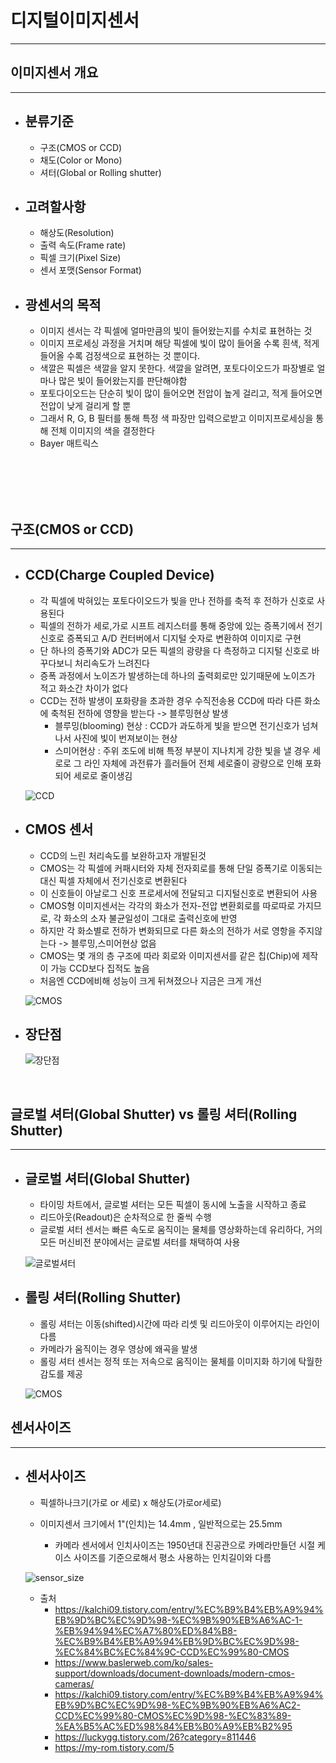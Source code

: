 
# 디지털이미지센서
-----------------------------------------------

## 이미지센서 개요
-----------------------------------------------

- ## 분류기준
	- 구조(CMOS or CCD)
	- 채도(Color or Mono)
	- 셔터(Global or Rolling shutter)

- ## 고려할사항
	- 해상도(Resolution)
	- 출력 속도(Frame rate)
	- 픽셀 크기(Pixel Size)
	- 센서 포맷(Sensor Format)

- ## 광센서의 목적
	- 이미지 센서는 각 픽셀에 얼마만큼의 빛이 들어왔는지를 수치로 표현하는 것 
	- 이미지 프로세싱 과정을 거치며 해당 픽셀에 빛이 많이 들어올 수록 흰색, 적게 들어올 수록 검정색으로 표현하는 것 뿐이다. 
	- 색깔은 픽셀은 색깔을 알지 못한다. 색깔을 알려면, 포토다이오드가 파장별로 얼마나 많은 빛이 들어왔는지를 판단해야함
	- 포토다이오드는 단순히 빛이 많이 들어오면 전압이 높게 걸리고, 적게 들어오면 전압이 낮게 걸리게 할 뿐
	- 그래서 R, G, B 필터를 통해 특정 색 파장만 입력으로받고 이미지프로세싱을 통해 전체 이미지의 색을 결정한다
	- Bayer 매트릭스



	<br/><br/><br/><br/>




## 구조(CMOS or CCD)
-----------------------------------------------

- ## CCD(Charge Coupled Device)
	- 각 픽셀에 박혀있는 포토다이오드가 빛을 만나 전하를 축적 후 전하가 신호로 사용된다
	- 픽셀의 전하가 세로,가로 시프트 레지스터를 통해 중앙에 있는 증폭기에서 전기신호로 증폭되고 A/D 컨터버에서 디지털 숫자로 변환하여 이미지로 구현
	- 단 하나의 증폭기와 ADC가 모든 픽셀의 광량을 다 측정하고 디지털 신호로 바꾸다보니 처리속도가 느려진다
	- 증폭 과정에서 노이즈가 발생하는데 하나의 출력회로만 있기때문에 노이즈가 적고 화소간 차이가 없다
	- CCD는 전하 발생이 포화량을 초과한 경우 수직전송용 CCD에 따라 다른 화소에 축척된 전하에 영향을 받는다 -> 블루밍현상 발생
		+ 블루밍(blooming) 현상
			: CCD가 과도하게 빛을 받으면 전기신호가 넘쳐나서 사진에 빛이 번져보이는 현상
		+ 스미어현상
			: 주위 조도에 비해 특정 부분이 지나치게 강한 빛을 낼 경우 세로로 그 라인 자체에 과전류가 흘러들어 전체 세로줄이 광량으로 인해 포화되어 세로로 줄이생김
	
	![CCD](https://user-images.githubusercontent.com/68523963/102737242-38a7c900-438a-11eb-967c-936c3a9d2e14.PNG)
	<br/> 



- ## CMOS 센서
	- CCD의 느린 처리속도를 보완하고자 개발된것
	- CMOS는 각 픽셀에 커패시터와 자체 전자회로를 통해 단일 증폭기로 이동되는대신 픽셀 자체에서 전기신호로 변환된다
	- 이 신호들이 아날로그 신호 프로세서에 전달되고 디지털신호로 변환되어 사용
	- CMOS형 이미지센서는 각각의 화소가 전자-전압 변환회로를 따로따로 가지므로, 각 화소의 소자 불균일성이 그대로 출력신호에 반영
	- 하지만 각 화소별로 전하가 변화되므로 다른 화소의 전하가 서로 영항을 주지않는다 -> 블루밍,스미어현상 없음
	- CMOS는 몇 개의 층 구조에 따라 회로와 이미지센서를 같은 칩(Chip)에 제작이 가능 CCD보다 집적도 높음
	- 처음엔 CCD에비해 성능이 크게 뒤쳐졌으나 지금은 크게 개선
	
	![CMOS](https://user-images.githubusercontent.com/68523963/102737263-4eb58980-438a-11eb-95e7-4c78320d2c67.PNG)
	<br/>



- ## 장단점
	![장단점](https://user-images.githubusercontent.com/68523963/102737281-58d78800-438a-11eb-98c5-48053a3cb887.PNG)

	<br/>




## 글로벌 셔터(Global Shutter) vs 롤링 셔터(Rolling Shutter)
-----------------------------------------------

- ## 글로벌 셔터(Global Shutter)
	- 타이밍 차트에서, 글로벌 셔터는 모든 픽셀이 동시에 노출을 시작하고 종료
	- 리드아웃(Readout)은 순차적으로 한 줄씩 수행
	- 글로벌 셔터 센서는 빠른 속도로 움직이는 물체를 영상화하는데 유리하다, 거의 모든 머신비전 분야에서는 글로벌 셔터를 채택하여 사용
	
	![글로벌셔터](https://img1.daumcdn.net/thumb/R1280x0/?scode=mtistory2&fname=http%3A%2F%2Fcfile27.uf.tistory.com%2Fimage%2F99A3E83E5AB74166044A3A)
	<br/> 



- ## 롤링 셔터(Rolling Shutter)
	- 롤링 셔터는 이동(shifted)시간에 따라 리셋 및 리드아웃이 이루어지는 라인이 다름
	- 카메라가 움직이는 경우 영상에 왜곡을 발생
	- 롤링 셔터 센서는 정적 또는 저속으로 움직이는 물체를 이미지화 하기에 탁월한 감도를 제공
	
	![CMOS](https://img1.daumcdn.net/thumb/R1280x0/?scode=mtistory2&fname=http%3A%2F%2Fcfile8.uf.tistory.com%2Fimage%2F9939B7355AB7427A0EF739)
	<br/>


## 센서사이즈
-----------------------------------------------

- ## 센서사이즈
	- 픽셀하나크기(가로 or 세로) x 해상도(가로or세로)
	
	- 이미지센서 크기에서 1"(인치)는 14.4mm , 일반적으로는 25.5mm
		+ 카메라 센서에서 인치사이즈는 1950년대 진공관으로 카메라만들던 시절 케이스 사이즈를 기준으로해서 평소 사용하는 인치길이와 다름


	![sensor_size](https://user-images.githubusercontent.com/68523963/102839547-238f7080-4444-11eb-9e59-8c3d145dfde8.PNG)
	<br/>





	- 출처
		+ https://kalchi09.tistory.com/entry/%EC%B9%B4%EB%A9%94%EB%9D%BC%EC%9D%98-%EC%9B%90%EB%A6%AC-1-%EB%94%94%EC%A7%80%ED%84%B8-%EC%B9%B4%EB%A9%94%EB%9D%BC%EC%9D%98-%EC%84%BC%EC%84%9C-CCD%EC%99%80-CMOS
		+ https://www.baslerweb.com/ko/sales-support/downloads/document-downloads/modern-cmos-cameras/
		+ https://kalchi09.tistory.com/entry/%EC%B9%B4%EB%A9%94%EB%9D%BC%EC%9D%98-%EC%9B%90%EB%A6%AC2-CCD%EC%99%80-CMOS%EC%9D%98-%EC%83%89-%EA%B5%AC%ED%98%84%EB%B0%A9%EB%B2%95
		+ https://luckygg.tistory.com/26?category=811446
		+ https://my-rom.tistory.com/5